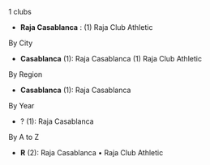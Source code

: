 1 clubs

- **Raja Casablanca** : (1) Raja Club Athletic




By City

- **Casablanca** (1): Raja Casablanca  (1) Raja Club Athletic




By Region

- **Casablanca** (1):   Raja Casablanca




By Year

- ? (1):   Raja Casablanca






By A to Z

- **R** (2): Raja Casablanca • Raja Club Athletic




